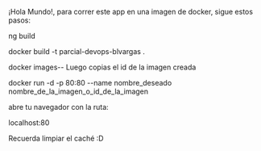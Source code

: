 ¡Hola Mundo!, para correr este app en una imagen de docker, sigue estos pasos:

ng build

docker build -t parcial-devops-blvargas .

docker images-- Luego copias el id de la imagen creada

docker run -d -p 80:80 --name nombre_deseado nombre_de_la_imagen_o_id_de_la_imagen


abre tu navegador con la ruta:

localhost:80

Recuerda limpiar el caché :D